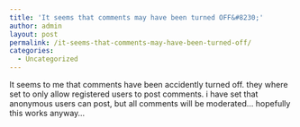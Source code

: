 ```yaml
---
title: 'It seems that comments may have been turned OFF&#8230;'
author: admin
layout: post
permalink: /it-seems-that-comments-may-have-been-turned-off/
categories:
  - Uncategorized
---
```

It seems to me that comments have been accidently turned off. they where set to only allow registered users to post comments. i have set that anonymous users can post, but all comments will be moderated&#8230; hopefully this works anyway&#8230;